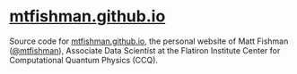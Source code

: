 # [mtfishman.github.io](https://mtfishman.github.io)
Source code for [mtfishman.github.io](https://mtfishman.github.io), the personal website of Matt Fishman ([@mtfishman](https://github.com/mtfishman)), Associate Data Scientist at the Flatiron Institute Center for Computational Quantum Physics (CCQ).

